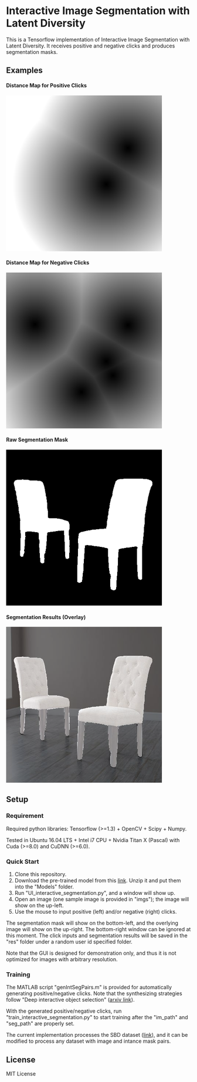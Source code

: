 # Interactive Image Segmentation with Latent Diversity
This is a Tensorflow implementation of Interactive Image Segmentation with Latent Diversity. It receives positive and negative clicks and produces segmentation masks.

## Examples
#### Distance Map for Positive Clicks
![Alt text](res/83567032/Ours/00000/ints/pos_dt_001.png?raw=true "Title")
#### Distance Map for Negative Clicks
![Alt text](res/83567032/Ours/00000/ints/pos_dt_004.png?raw=true "Title")
#### Raw Segmentation Mask
![Alt text](res/83567032/Ours/00000/segs/009.png?raw=true "Title")
#### Segmentation Results (Overlay)
![Alt text](res/83567032/Ours/00000/tmps/ol_009.png?raw=true "Title")


## Setup

### Requirement
Required python libraries: Tensorflow (>=1.3) + OpenCV + Scipy + Numpy.

Tested in Ubuntu 16.04 LTS + Intel i7 CPU + Nvidia Titan X (Pascal) with Cuda (>=8.0) and CuDNN (>=6.0). 

### Quick Start
1. Clone this repository.
2. Download the pre-trained model from this [link](https://drive.google.com/open?id=1u96zu0VyNpy-1VL90EbriN74hGaBBK08). Unzip it and put them into the "Models" folder.
3. Run "UI_interactive_segmentation.py", and a window will show up.
4. Open an image (one sample image is provided in "imgs"); the image will show on the up-left.
5. Use the mouse to input positive (left) and/or negative (right) clicks.

The segmentation mask will show on the bottom-left, and the overlying image will show on the up-right. The bottom-right window can be ignored at this moment. The click inputs and segmentation results will be saved in the "res" folder under a random user id specified folder.

Note that the GUI is designed for demonstration only, and thus it is not optimized for images with arbitrary resolution.

### Training

The MATLAB script "genIntSegPairs.m" is provided for automatically generating positive/negative clicks. Note that the synthesizing strategies follow "Deep interactive object selection" ([arxiv link](https://arxiv.org/abs/1603.04042)).

With the generated positive/negative clicks, run "train_interactive_segmentation.py" to start training after the "im_path" and "seg_path" are properly set. 

The current implementation processes the SBD dataset ([link](http://home.bharathh.info/pubs/codes/SBD/download.html)), and it can be modified to process any dataset with image and intance mask pairs.

## License
MIT License
